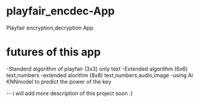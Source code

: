 # playfair_encdec-App
Playfair encryption,decryption App
# futures of this app
-Standerd algorithm of playfair (3x3) only text
-Extended algorithm (6x6) text,numbers
-extended alorithm (8x8) text,numbers,audio,image
-using Ai KNNmodel to predict the power of the key

--
i will add more description of this project soon :)
